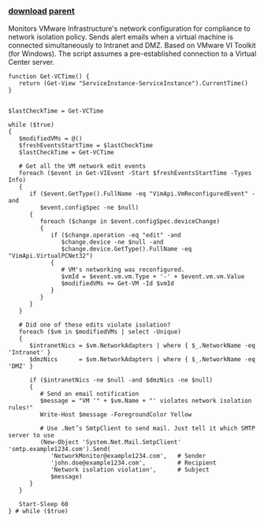 ﻿---
pid:            943
parent:         942
children:       
poster:         Andrey Anastasov
title:          
date:           2009-03-13 04:08:27
description:    Monitors VMware Infrastructure's network configuration for compliance to network isolation policy. Sends alert emails when a virtual machine is connected simultaneously to Intranet and DMZ. Based on VMware VI Toolkit (for Windows). The script assumes a pre-established connection to a Virtual Center server.
format:         posh
---

# 

### [download](943.ps1) [parent](942.md) 

Monitors VMware Infrastructure's network configuration for compliance to network isolation policy. Sends alert emails when a virtual machine is connected simultaneously to Intranet and DMZ. Based on VMware VI Toolkit (for Windows). The script assumes a pre-established connection to a Virtual Center server.

```posh
function Get-VCTime() {
   return (Get-View "ServiceInstance-ServiceInstance").CurrentTime()
}


$lastCheckTime = Get-VCTime

while ($true)
{
   $modifiedVMs = @()
   $freshEventsStartTime = $lastCheckTime
   $lastCheckTime = Get-VCTime
   
   # Get all the VM network edit events
   foreach ($event in Get-VIEvent -Start $freshEventsStartTime -Types Info)
   {
      if ($event.GetType().FullName -eq "VimApi.VmReconfiguredEvent" -and
         $event.configSpec -ne $null)
      {
         foreach ($change in $event.configSpec.deviceChange)
         {
            if ($change.operation -eq "edit" -and
               $change.device -ne $null -and
               $change.device.GetType().FullName -eq "VimApi.VirtualPCNet32")
            {
               # VM's networking was reconfigured.
               $vmId = $event.vm.vm.Type + '-' + $event.vm.vm.Value
               $modifiedVMs += Get-VM -Id $vmId
            }
         }
      }
   }

   # Did one of these edits violate isolation?
   foreach ($vm in $modifiedVMs | select -Unique)
   {
      $intranetNics = $vm.NetworkAdapters | where { $_.NetworkName -eq 'Intranet' }
      $dmzNics      = $vm.NetworkAdapters | where { $_.NetworkName -eq 'DMZ' }

      if ($intranetNics -ne $null -and $dmzNics -ne $null)
      {
         # Send an email notification
         $message = "VM '" + $vm.Name + "' violates network isolation rules!"
         Write-Host $message -ForegroundColor Yellow
         
         # Use .Net’s SmtpClient to send mail. Just tell it which SMTP server to use
         (New-Object 'System.Net.Mail.SmtpClient' 'smtp.example1234.com').Send(
            'NetworkMonitor@example1234.com',   # Sender
            'john.doe@example1234.com',         # Recipient
            'Network isolation violation',      # Subject
            $message)
      }
   }

   Start-Sleep 60
} # while ($true)
```
